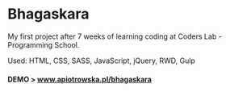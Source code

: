 # Bhagaskara

My first project after 7 weeks of learning coding at Coders Lab - Programming School.

Used:
HTML, CSS, SASS, JavaScript, jQuery, RWD, Gulp

#### DEMO > www.apiotrowska.pl/bhagaskara
